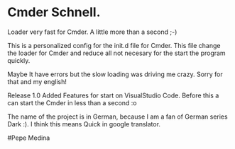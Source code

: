 # Cmder Schnell. 
Loader very fast for Cmder. A little more than a second ;-)

This is a personalized config for the init.d file for Cmder. This file change the  loader for Cmder and reduce all not necesary for the start the program quickly.

Maybe It have errors but the slow loading was driving me crazy. Sorry for that and my english!

Release 1.0 Added Features for start on VisualStudio Code. Before this a can start the Cmder in less than a second :o

The name of the project  is in German, because  I am a fan of   German series Dark :). I think this means Quick in google translator.

#Pepe Medina
